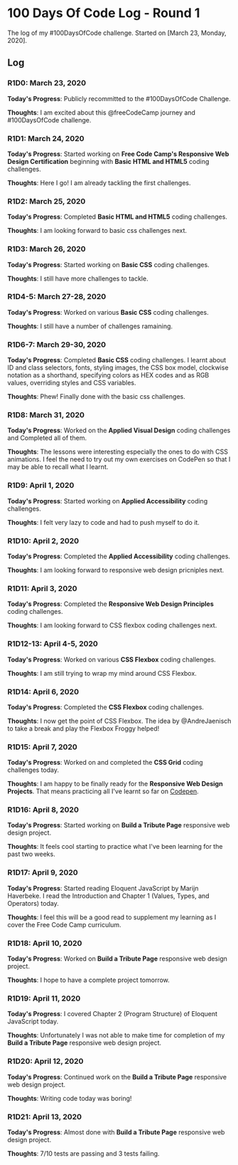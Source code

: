 # 100 Days Of Code Log - Round 1

The log of my #100DaysOfCode challenge. Started on [March 23, Monday, 2020].

## Log

### R1D0: March 23, 2020

**Today's Progress**: Publicly recommitted to the #100DaysOfCode Challenge.

**Thoughts**: I am excited about this @freeCodeCamp
 journey and #100DaysOfCode challenge.

### R1D1: March 24, 2020

**Today's Progress**: Started working on __Free Code Camp's Responsive Web Design Certification__ beginning with __Basic HTML and HTML5__ coding challenges.

**Thoughts**: Here I go! I am already tackling the first challenges.

### R1D2: March 25, 2020

**Today's Progress**: Completed __Basic HTML and HTML5__ coding challenges.

**Thoughts**: I am looking forward to basic css challenges next.

### R1D3: March 26, 2020

**Today's Progress**: Started working on __Basic CSS__ coding challenges.

**Thoughts**: I still have more challenges to tackle.

### R1D4-5: March 27-28, 2020

**Today's Progress**: Worked on various __Basic CSS__ coding challenges.

**Thoughts**: I still have a number of challenges ramaining.

### R1D6-7: March 29-30, 2020

**Today's Progress**: Completed __Basic CSS__ coding challenges. I learnt about ID and class selectors, fonts, styling images, the CSS box model, clockwise notation as a shorthand, specifying colors as HEX codes and as RGB values, overriding styles and CSS variables.

**Thoughts**: Phew! Finally done with the basic css challenges.

### R1D8: March 31, 2020

**Today's Progress**: Worked on the __Applied Visual Design__ coding challenges and Completed all of them.

**Thoughts**: The lessons were interesting especially the ones to do with CSS animations. I feel the need to try out my own exercises on CodePen so that I may be able to recall what I learnt.

### R1D9: April 1, 2020

**Today's Progress**: Started working on __Applied Accessibility__ coding challenges.

**Thoughts**: I felt very lazy to code and had to push myself to do it.

### R1D10: April 2, 2020

**Today's Progress**: Completed the __Applied Accessibility__ coding challenges.

**Thoughts**: I am looking forward to responsive web design pricniples next.

### R1D11: April 3, 2020

**Today's Progress**: Completed the __Responsive Web Design Principles__ coding challenges.

**Thoughts**: I am looking forward to CSS flexbox coding challenges next.

### R1D12-13: April 4-5, 2020

**Today's Progress**: Worked on various __CSS Flexbox__ coding challenges.

**Thoughts**: I am still trying to wrap my mind around CSS Flexbox.

### R1D14: April 6, 2020

**Today's Progress**: Completed the __CSS Flexbox__ coding challenges.

**Thoughts**: I now get the point of CSS Flexbox. The idea by @AndreJaenisch to take a break and play the Flexbox Froggy helped!

### R1D15: April 7, 2020

**Today's Progress**: Worked on and completed the __CSS Grid__ coding challenges today.

**Thoughts**: I am happy to be finally ready for the __Responsive Web Design Projects__. That means practicing all I've learnt so far on [Codepen](https://codepen.io/).

### R1D16: April 8, 2020

**Today's Progress**: Started working on __Build a Tribute Page__ responsive web design project.

**Thoughts**: It feels cool starting to practice what I've been learning for the past two weeks.

### R1D17: April 9, 2020

**Today's Progress**: Started reading Eloquent JavaScript by Marijn Haverbeke. I read the Introduction and Chapter 1 (Values, Types, and Operators) today.

**Thoughts**: I feel this will be a good read to supplement my learning as I cover the Free Code Camp curriculum.

### R1D18: April 10, 2020

**Today's Progress**: Worked on __Build a Tribute Page__ responsive web design project.

**Thoughts**: I hope to have a complete project tomorrow.

### R1D19: April 11, 2020

**Today's Progress**: I covered Chapter 2 (Program Structure) of Eloquent JavaScript today.

**Thoughts**: Unfortunately I was not able to make time for completion of my __Build a Tribute Page__ responsive web design project.

### R1D20: April 12, 2020

**Today's Progress**: Continued work on the __Build a Tribute Page__ responsive web design project.

**Thoughts**: Writing code today was boring!

### R1D21: April 13, 2020

**Today's Progress**: Almost done with __Build a Tribute Page__ responsive web design project.

**Thoughts**: 7/10 tests are passing and 3 tests failing.